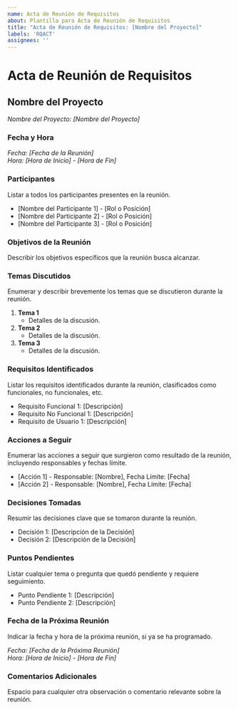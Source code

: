 ```yaml
---
name: Acta de Reunión de Requisitos
about: Plantilla para Acta de Reunión de Requisitos
title: "Acta de Reunión de Requisitos: [Nombre del Proyecto]"
labels: 'RQACT'
assignees: ''
---
```

# Acta de Reunión de Requisitos

## Nombre del Proyecto
*Nombre del Proyecto: [Nombre del Proyecto]*

### Fecha y Hora
*Fecha: [Fecha de la Reunión]*  
*Hora: [Hora de Inicio] - [Hora de Fin]*

### Participantes
Listar a todos los participantes presentes en la reunión.

- [Nombre del Participante 1] - [Rol o Posición]
- [Nombre del Participante 2] - [Rol o Posición]
- [Nombre del Participante 3] - [Rol o Posición]

### Objetivos de la Reunión
Describir los objetivos específicos que la reunión busca alcanzar.

### Temas Discutidos
Enumerar y describir brevemente los temas que se discutieron durante la reunión.

1. **Tema 1**
   - Detalles de la discusión.
2. **Tema 2**
   - Detalles de la discusión.
3. **Tema 3**
   - Detalles de la discusión.

### Requisitos Identificados
Listar los requisitos identificados durante la reunión, clasificados como funcionales, no funcionales, etc.

- Requisito Funcional 1: [Descripción]
- Requisito No Funcional 1: [Descripción]
- Requisito de Usuario 1: [Descripción]

### Acciones a Seguir
Enumerar las acciones a seguir que surgieron como resultado de la reunión, incluyendo responsables y fechas límite.

- [Acción 1] - Responsable: [Nombre], Fecha Límite: [Fecha]
- [Acción 2] - Responsable: [Nombre], Fecha Límite: [Fecha]

### Decisiones Tomadas
Resumir las decisiones clave que se tomaron durante la reunión.

- Decisión 1: [Descripción de la Decisión]
- Decisión 2: [Descripción de la Decisión]

### Puntos Pendientes
Listar cualquier tema o pregunta que quedó pendiente y requiere seguimiento.

- Punto Pendiente 1: [Descripción]
- Punto Pendiente 2: [Descripción]

### Fecha de la Próxima Reunión
Indicar la fecha y hora de la próxima reunión, si ya se ha programado.

*Fecha: [Fecha de la Próxima Reunión]*  
*Hora: [Hora de Inicio] - [Hora de Fin]*

### Comentarios Adicionales
Espacio para cualquier otra observación o comentario relevante sobre la reunión.

